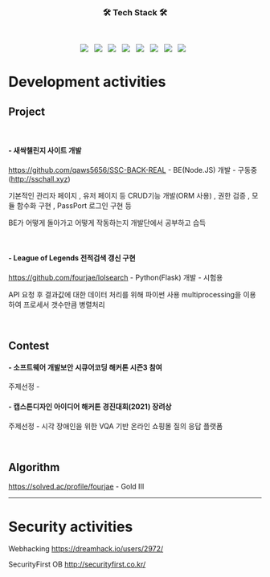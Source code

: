 
<h3 align="center"><b>🛠 Tech Stack 🛠</b></h3>
</br>
<p align="center">
<img src="https://img.shields.io/badge/spring-orange?style=flat-square&logo=spring&logoColor=white"/></a> &nbsp
<img src="https://img.shields.io/badge/Node.js-339933?style=flat-square&logo=Node.js&logoColor=white"/></a> &nbsp
<img src="https://img.shields.io/badge/JavaScript-F7DF1E?style=flat-square&logo=JavaScript&logoColor=white"/></a> &nbsp
<img src="https://img.shields.io/badge/PHP-blue?style=flat-square&logo=PHP&logoColor=white"/></a> &nbsp
<img src="https://img.shields.io/badge/MongoDB-47A248?style=flat-square&logo=MongoDB&logoColor=white"/></a> &nbsp
<img src="https://img.shields.io/badge/MySQL-4479A1?style=flat-square&logo=MySQL&logoColor=white"/></a> &nbsp
<img src="https://img.shields.io/badge/C-232F3E?style=flat-square&logo=C%20AWS&logoColor=white"/></a> &nbsp
<img src="https://img.shields.io/badge/Python-yellogreen?style=flat-square&logo=C%20AWS&logoColor=yellowgreen"/></a> &nbsp
</p>

# Development activities

## Project

<br>

#### - 새싹챌린지 사이트 개발

https://github.com/qaws5656/SSC-BACK-REAL - BE(Node.JS) 개발 - 구동중(http://sschall.xyz)

기본적인 관리자 페이지 , 유저 페이지 등 CRUD기능 개발(ORM 사용) , 권한 검증 , 모듈 함수화 구현 , PassPort 로그인 구현 등

BE가 어떻게 돌아가고 어떻게 작동하는지 개발단에서 공부하고 습득

<br>

#### - League of Legends 전적검색 갱신 구현
https://github.com/fourjae/lolsearch - Python(Flask) 개발 - 시험용

API 요청 후 결과값에 대한 데이터 처리를 위해 파이썬 사용 multiprocessing을 이용하여 프로세서 갯수만큼 병렬처리

<br>

## Contest

#### - 소프트웨어 개발보안 시큐어코딩 해커톤 시즌3 참여

주제선정 - 

#### - 캡스톤디자인 아이디어 해커톤 경진대회(2021) 장려상

주제선정 - 시각 장애인을 위한 VQA 기반 온라인 쇼핑몰 질의 응답 플랫폼

<br>

## Algorithm

https://solved.ac/profile/fourjae - Gold III

* * *

# Security activities

Webhacking
https://dreamhack.io/users/2972/

SecurityFirst OB
http://securityfirst.co.kr/

